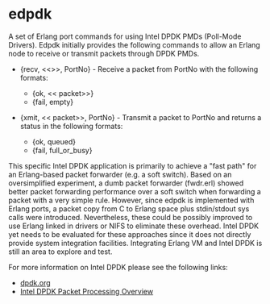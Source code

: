 edpdk
=====

A set of Erlang port commands for using Intel DPDK PMDs (Poll-Mode Drivers).  Edpdk initially
provides the following commands to allow an Erlang node to receive or transmit packets through
DPDK PMDs.

- {recv, <<>>, PortNo} - Receive a packet from PortNo with the following formats:
  
  - {ok, << packet>>}
  - {fail, empty}
  


- {xmit, << packet>>, PortNo} - Transmit a packet to PortNo and returns a status in the following formats:

    - {ok, queued}
    - {fail, full_or_busy}
    
This specific Intel DPDK application is primarily to achieve a "fast path" for an Erlang-based packet forwarder (e.g. a soft switch).  Based on an oversimplified experiment, a dumb packet forwarder (fwdr.erl) showed better packet forwarding performance over a soft switch when forwarding a packet with a very simple rule.  However, since edpdk is implemented with Erlang ports, a packet copy from C to Erlang space plus stdin/stdout sys calls were introduced.  Nevertheless, these could be possibly improved to use Erlang linked in drivers or NIFS to eliminate these overhead.  Intel DPDK yet needs to be evaluated for these approaches since it does not directly provide system integration facilities.  Integrating Erlang VM and Intel DPDK is still an area to explore and test.  


For more information on Intel DPDK please see the following links:


- [dpdk.org](http://dpdk.org/)
- [Intel DPDK Packet Processing Overview](http://www.intel.ph/content/dam/www/public/us/en/documents/presentation/dpdk-packet-processing-ia-overview-presentation.pdf)
